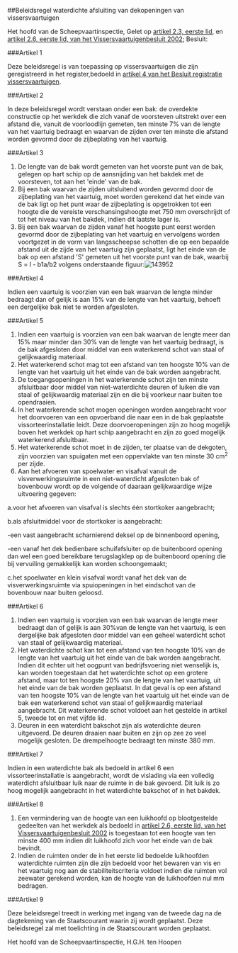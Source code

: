 <meta http-equiv='Content-Type' content='text/html; charset=utf-8' />

##Beleidsregel waterdichte afsluiting van dekopeningen van vissersvaartuigen

Het hoofd van de Scheepvaartinspectie,
Gelet op [artikel 2.3, eerste lid](../../../../../../../../../rijksKB/vissersvaartuigenbesluit/2002/BWBR0013342/README.md), en [artikel 2.6, eerste lid, van het Vissersvaartuigenbesluit 2002](../../../../../../../../../rijksKB/vissersvaartuigenbesluit/2002/BWBR0013342/README.md);
Besluit: 

###Artikel 1 

Deze beleidsregel is van toepassing op vissersvaartuigen die zijn geregistreerd in het register,bedoeld in [artikel 4 van het Besluit registratie vissersvaartuigen](../../../../../../../../../AMvB/besluit/registratie/vissersvaartuigen/1998/BWBR0009353/README.md). 

###Artikel 2 

In deze beleidsregel wordt verstaan onder een bak: de overdekte constructie op het werkdek die zich vanaf de voorsteven uitstrekt over een afstand die, vanuit de voorloodlijn gemeten, ten minste 7% van de lengte van het vaartuig bedraagt en waarvan de zijden over ten minste die afstand worden gevormd door de zijbeplating van het vaartuig. 

###Artikel 3 

1. De lengte van de bak wordt gemeten van het voorste punt van de bak, gelegen op hart schip op de aansnijding van het bakdek met de voorsteven, tot aan het 'einde' van de bak.
2. Bij een bak waarvan de zijden uitsluitend worden gevormd door de zijbeplating van het vaartuig, moet worden gerekend dat het einde van de bak ligt op het punt waar de zijbeplating is opgetrokken tot een hoogte die de vereiste verschansingshoogte met 750 mm overschrijdt of tot het niveau van het bakdek, indien dit laatste lager is.
3. Bij een bak waarvan de zijden vanaf het hoogste punt eerst worden gevormd door de zijbeplating van het vaartuig en vervolgens worden voortgezet in de vorm van langsscheepse schotten die op een bepaalde afstand uit de zijde van het vaartuig zijn geplaatst, ligt het einde van de bak op een afstand 'S' gemeten uit het voorste punt van de bak, waarbij S = l - b1a/b2 volgens onderstaande figuur:![143952](http://wetten.overheid.nl/Illustration/143952)

###Artikel 4 

Indien een vaartuig is voorzien van een bak waarvan de lengte minder bedraagt dan of gelijk is aan 15% van de lengte van het vaartuig, behoeft een dergelijke bak niet te worden afgesloten. 

###Artikel 5 

1. Indien een vaartuig is voorzien van een bak waarvan de lengte meer dan 15% maar minder dan 30% van de lengte van het vaartuig bedraagt, is de bak afgesloten door middel van een waterkerend schot van staal of gelijkwaardig materiaal.
2. Het waterkerend schot mag tot een afstand van ten hoogste 10% van de lengte van het vaartuig uit het einde van de bak worden aangebracht.
3. De toegangsopeningen in het waterkerende schot zijn ten minste afsluitbaar door middel van niet-waterdichte deuren of luiken die van staal of gelijkwaardig materiaal zijn en die bij voorkeur naar buiten toe opendraaien.
4. In het waterkerende schot mogen openingen worden aangebracht voor het doorvoeren van een opvoerband die naar een in de bak geplaatste vissorteerinstallatie leidt. Deze doorvoeropeningen zijn zo hoog mogelijk boven het werkdek op hart schip aangebracht en zijn zo goed mogelijk waterkerend afsluitbaar.
5. Het waterkerende schot moet in de zijden, ter plaatse van de dekgoten, zijn voorzien van spuigaten met een oppervlakte van ten minste 30 cm<sup>2</sup> per zijde.
6. Aan het afvoeren van spoelwater en visafval vanuit de visverwerkingsruimte in een niet-waterdicht afgesloten bak of bovenbouw wordt op de volgende of daaraan gelijkwaardige wijze uitvoering gegeven:

a.voor het afvoeren van visafval is slechts één stortkoker aangebracht;

b.als afsluitmiddel voor de stortkoker is aangebracht:

-een vast aangebracht scharnierend deksel op de binnenboord opening,

-een vanaf het dek bedienbare schuifafsluiter op de buitenboord opening dan wel een goed bereikbare terugslagklep op de buitenboord opening die bij vervuiling gemakkelijk kan worden schoongemaakt;

c.het spoelwater en klein visafval wordt vanaf het dek van de visverwerkingsruimte via spuiopeningen in het eindschot van de bovenbouw naar buiten geloosd. 

###Artikel 6 

1. Indien een vaartuig is voorzien van een bak waarvan de lengte meer bedraagt dan of gelijk is aan 30%van de lengte van het vaartuig, is een dergelijke bak afgesloten door middel van een geheel waterdicht schot van staal of gelijkwaardig materiaal.
2. Het waterdichte schot kan tot een afstand van ten hoogste 10% van de lengte van het vaartuig uit het einde van de bak worden aangebracht. Indien dit echter uit het oogpunt van bedrijfsvoering niet wenselijk is, kan worden toegestaan dat het waterdichte schot op een grotere afstand, maar tot ten hoogste 20% van de lengte van het vaartuig, uit het einde van de bak worden geplaatst. In dat geval is op een afstand van ten hoogste 10% van de lengte van het vaartuig uit het einde van de bak een waterkerend schot van staal of gelijkwaardig materiaal aangebracht. Dit waterkerende schot voldoet aan het gestelde in artikel 5, tweede tot en met vijfde lid.
3. Deuren in een waterdicht bakschot zijn als waterdichte deuren uitgevoerd. De deuren draaien naar buiten en zijn op zee zo veel mogelijk gesloten. De drempelhoogte bedraagt ten minste 380 mm. 

###Artikel 7 

Indien in een waterdichte bak als bedoeld in artikel 6 een vissorteerinstallatie is aangebracht, wordt de vislading via een volledig waterdicht afsluitbaar luik naar de ruimte in de bak gevoerd. Dit luik is zo hoog mogelijk aangebracht in het waterdichte bakschot of in het bakdek. 

###Artikel 8 

1. Een vermindering van de hoogte van een luikhoofd op blootgestelde gedeelten van het werkdek als bedoeld in [artikel 2.6, eerste lid, van het Vissersvaartuigenbesluit 2002](../../../../../../../../../rijksKB/vissersvaartuigenbesluit/2002/BWBR0013342/README.md) is toegestaan tot een hoogte van ten minste 400 mm indien dit luikhoofd zich voor het einde van de bak bevindt.
2. Indien de ruimten onder de in het eerste lid bedoelde luikhoofden waterdichte ruimten zijn die zijn bedoeld voor het bewaren van vis en het vaartuig nog aan de stabiliteitscriteria voldoet indien die ruimten vol zeewater gerekend worden, kan de hoogte van de luikhoofden nul mm bedragen. 

###Artikel 9 

Deze beleidsregel treedt in werking met ingang van de tweede dag na de dagtekening van de Staatscourant waarin zij wordt geplaatst.
Deze beleidsregel zal met toelichting in de Staatscourant worden geplaatst.

Het 
hoofd van de Scheepvaartinspectie,
H.G.H. ten Hoopen
